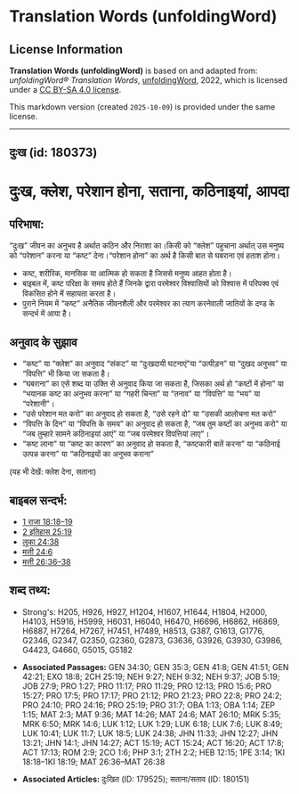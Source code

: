 # Translation Words (unfoldingWord)

## License Information

**Translation Words (unfoldingWord)** is based on and adapted from: _unfoldingWord® Translation Words_, [unfoldingWord](https://unfoldingword.org/utw), 2022, which is licensed under a [CC BY-SA 4.0 license](https://creativecommons.org/licenses/by-sa/4.0/legalcode.en).

This markdown version (created `2025-10-09`) is provided under the same license.



--------------------------------

## दुःख (id: 180373)

दुःख, क्लेश, परेशान होना, सताना, कठिनाइयां, आपदा
================================================

परिभाषा:
--------

“दुःख” जीवन का अनुभव है अर्थात कठिन और निराशा का।किसी को “क्लेश” पहुचाना अर्थात् उस मनुष्य को “परेशान” करना या “कष्ट” देना।“परेशान होना” का अर्थ है किसी बात से घबराना एवं हताश होना।

* कष्ट, शरीरिक, मानसिक या आत्मिक हो सकता है जिससे मनुष्य आहत होता है।
* बाइबल में, कष्ट परिक्षा के समय होते हैं जिनके द्वारा परमेश्वर विश्वासियों को विश्वास में परिपक्व एवं विकसित होने में सहायता करता है।
* पुराने नियम में “कष्ट” अनैतिक जीवनशैली और परमेश्वर का त्याग करनेवाली जातियों के दण्ड के सन्दर्भ में आया है।

अनुवाद के सुझाव
---------------

* “कष्ट” या “क्लेश” का अनुवाद “संकट” या “दुःखदायी घटनाएं”या “उत्पीड़न” या “दुखद अनुभव” या “विपत्ति” भी किया जा सकता है।
* “घबराना” का एसे शब्द या उक्ति से अनुवाद किया जा सकता है, जिसका अर्थ हो “कष्टों में होना” या “भयानक कष्ट का अनुभव करना” या “गहरी चिन्ता” या “तनाव” या “विपत्ति” या “भय” या “परेशानी”।
* “उसे परेशान मत करो” का अनुवाद हो सकता है, “उसे रहने दो” या “उसकी आलोचना मत करो”
* “विपत्ति के दिन” या “विपत्ति के समय” का अनुवाद हो सकता है, “जब तुम कष्टों का अनुभव करो” या “जब तुम्हारे सामने कठिनाइयां आएं” या “जब परमेश्वर विपत्तियां लाए”।
* “कष्ट लाना” या “कष्ट का कारण” का अनुवाद हो सकता है, “कष्टकारी बातें करना” या “कठिनाई उत्पन्न करना” या “कठिनाइयों का अनुभव कराना”

(यह भी देखें: क्लेश देना, सताना)

बाइबल सन्दर्भ:
--------------

* [1 राजा 18:18–19](https://ref.ly/1Kgs0:0)
* [2 इतिहास 25:19](https://ref.ly/2Chr0:0)
* [लूका 24:38](https://ref.ly/Luke24:38)
* [मत्ती 24:6](https://ref.ly/Matt24:6)
* [मत्ती 26:36–38](https://ref.ly/Matt26:36-Matt26:38)

शब्द तथ्य:
----------

* Strong's: H205, H926, H927, H1204, H1607, H1644, H1804, H2000, H4103, H5916, H5999, H6031, H6040, H6470, H6696, H6862, H6869, H6887, H7264, H7267, H7451, H7489, H8513, G387, G1613, G1776, G2346, G2347, G2350, G2360, G2873, G3636, G3926, G3930, G3986, G4423, G4660, G5015, G5182

* **Associated Passages:** GEN 34:30; GEN 35:3; GEN 41:8; GEN 41:51; GEN 42:21; EXO 18:8; 2CH 25:19; NEH 9:27; NEH 9:32; NEH 9:37; JOB 5:19; JOB 27:9; PRO 1:27; PRO 11:17; PRO 11:29; PRO 12:13; PRO 15:6; PRO 15:27; PRO 17:5; PRO 17:17; PRO 21:12; PRO 21:23; PRO 22:8; PRO 24:2; PRO 24:10; PRO 24:16; PRO 25:19; PRO 31:7; OBA 1:13; OBA 1:14; ZEP 1:15; MAT 2:3; MAT 9:36; MAT 14:26; MAT 24:6; MAT 26:10; MRK 5:35; MRK 6:50; MRK 14:6; LUK 1:12; LUK 1:29; LUK 6:18; LUK 7:6; LUK 8:49; LUK 10:41; LUK 11:7; LUK 18:5; LUK 24:38; JHN 11:33; JHN 12:27; JHN 13:21; JHN 14:1; JHN 14:27; ACT 15:19; ACT 15:24; ACT 16:20; ACT 17:8; ACT 17:13; ROM 2:9; 2CO 1:6; PHP 3:1; 2TH 2:2; HEB 12:15; 1PE 3:14; 1KI 18:18–1KI 18:19; MAT 26:36–MAT 26:38
* **Associated Articles:** दुःखित (ID: 179525); सताना/सताव (ID: 180151)

